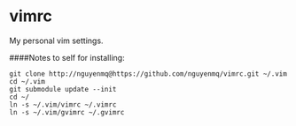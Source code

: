 vimrc
=====================
My personal vim settings. 

####Notes to self for installing:
```
git clone http://nguyenmq@https://github.com/nguyenmq/vimrc.git ~/.vim
cd ~/.vim
git submodule update --init
cd ~/
ln -s ~/.vim/vimrc ~/.vimrc
ln -s ~/.vim/gvimrc ~/.gvimrc
```

